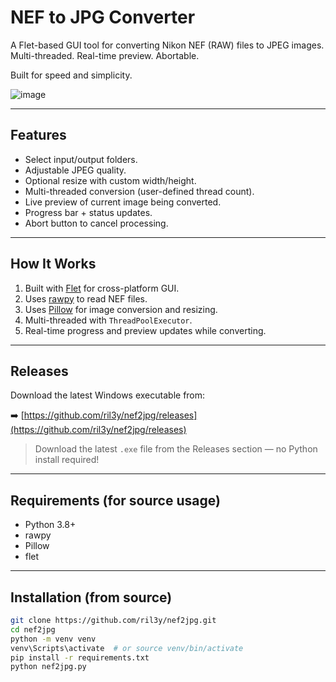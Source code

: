 # NEF to JPG Converter

A Flet-based GUI tool for converting Nikon NEF (RAW) files to JPEG images.  
Multi-threaded. Real-time preview. Abortable.

Built for speed and simplicity.


![image](https://github.com/user-attachments/assets/8f775b23-a19e-4e9d-a38b-ae70acaeeeaa)

---

## Features

- Select input/output folders.
- Adjustable JPEG quality.
- Optional resize with custom width/height.
- Multi-threaded conversion (user-defined thread count).
- Live preview of current image being converted.
- Progress bar + status updates.
- Abort button to cancel processing.

---

## How It Works

1. Built with [Flet](https://flet.dev/) for cross-platform GUI.
2. Uses [rawpy](https://pypi.org/project/rawpy/) to read NEF files.
3. Uses [Pillow](https://pypi.org/project/Pillow/) for image conversion and resizing.
4. Multi-threaded with `ThreadPoolExecutor`.
5. Real-time progress and preview updates while converting.

---

## Releases

Download the latest Windows executable from:

➡️ [https://github.com/ril3y/nef2jpg/releases](https://github.com/ril3y/nef2jpg/releases)

> Download the latest `.exe` file from the Releases section — no Python install required!

---

## Requirements (for source usage)

- Python 3.8+
- rawpy
- Pillow
- flet

---

## Installation (from source)

```bash
git clone https://github.com/ril3y/nef2jpg.git
cd nef2jpg
python -m venv venv
venv\Scripts\activate  # or source venv/bin/activate
pip install -r requirements.txt
python nef2jpg.py
